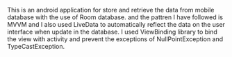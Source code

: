 This is an android application for store and retrieve the data from mobile database with the use of Room database. and the pattren I have followed is
MVVM and I also used LiveData to automatically reflect the data on the user interface when update in the database.
I used ViewBinding library to bind the view with activity and prevent the exceptions of NullPointException and TypeCastException.
